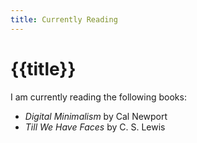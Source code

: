 ```yaml
---
title: Currently Reading
---
```


# {{title}}

I am currently reading the following books:

- _Digital Minimalism_ by Cal Newport
- _Till We Have Faces_ by C. S. Lewis
